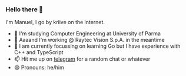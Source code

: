 ### Hello there 👋

I'm Manuel, I go by kriive on the internet.
 - 🔭 I'm studying Computer Engineering at University of Parma
 - 💼 Aaaand I'm working @ Raytec Vision S.p.A. in the meantime
 - 🌱 I am currently focussing on learning Go but I have experience with C++ and TypeScript
 - 📫 Hit me up on [telegram](https://t.me/kriive) for a random chat or whatever
 - 😄 Pronouns: he/him
 
<!--
**kriive/kriive** is a ✨ _special_ ✨ repository because its `README.md` (this file) appears on your GitHub profile.

Here are some ideas to get you started:

- 🔭 I’m currently working on ...
- 🌱 I’m currently learning ...
- 👯 I’m looking to collaborate on ...
- 🤔 I’m looking for help with ...
- 💬 Ask me about ...
- 📫 How to reach me: ...
- 😄 Pronouns: ...
- ⚡ Fun fact: ...
-->
